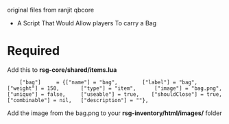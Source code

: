 original files from ranjit qbcore 


* A Script That Would Allow players To carry a  Bag   

# Required
Add this to **rsg-core/shared/items.lua**
```
	["bag"]   	= {["name"] = "bag", 		["label"] = "bag", 	["weight"] = 150, 		["type"] = "item", 		["image"] = "bag.png", 			["unique"] = false,   	["useable"] = true,    ["shouldClose"] = true,    ["combinable"] = nil,   ["description"] = ""},

```
Add the image from the bag.png to your **rsg-inventory/html/images/** folder
